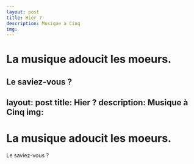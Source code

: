 ```yaml
---
layout: post
title: Hier ?
description: Musique à Cinq
img:
---
```


# La musique adoucit les moeurs.
Le saviez-vous ?
---
layout: post
title: Hier ?
description: Musique à Cinq
img:
---

# La musique adoucit les moeurs.
Le saviez-vous ?
